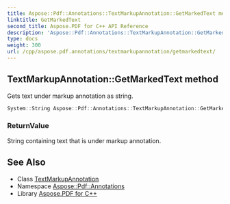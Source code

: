 ```yaml
---
title: Aspose::Pdf::Annotations::TextMarkupAnnotation::GetMarkedText method
linktitle: GetMarkedText
second_title: Aspose.PDF for C++ API Reference
description: 'Aspose::Pdf::Annotations::TextMarkupAnnotation::GetMarkedText method. Gets text under markup annotation as string in C++.'
type: docs
weight: 300
url: /cpp/aspose.pdf.annotations/textmarkupannotation/getmarkedtext/
---
```

## TextMarkupAnnotation::GetMarkedText method


Gets text under markup annotation as string.

```cpp
System::String Aspose::Pdf::Annotations::TextMarkupAnnotation::GetMarkedText()
```


### ReturnValue

String containing text that is under markup annotation.

## See Also

* Class [TextMarkupAnnotation](../)
* Namespace [Aspose::Pdf::Annotations](../../)
* Library [Aspose.PDF for C++](../../../)
